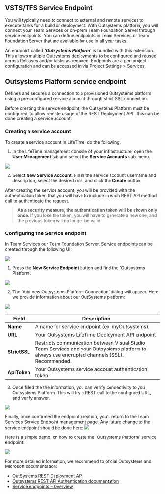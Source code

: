 
## VSTS/TFS Service Endpoint
You will typically need to connect to external and remote services to execute tasks for a build or deployment. With Outsystems platform, you will connect your Team Services or on-prem Team Foundation Server through service endpoints.
You can define endpoints in Team Services or Team Foundation Server that are available for use in all your tasks.

An endpoint called ***'Outsystems Platform'*** is bundled with this extension. This allows multiple Outsystems deployments to be configured and reused across Releases and/or tasks as required. Endpoints are a per-project configuration and can be accessed in via Project Settings > Services.

## **Outsystems Platform** service endpoint

Defines and secures a connection to a provisioned Outsystems platform using a pre-configured service account through strict SSL connection.

Before creating the service endpoint, the Outsystems Platform must be configured, to allow remote usage of the REST Deployment API. This can be done creating a service account:

### Creating a service account

To create a service account in LifeTime, do the following:
1. In the LifeTime management console of your infrastructure, open the **User Management** tab and select the **Service Accounts** sub-menu.

 ![](/images/os-CreateServiceAccount.png)

2. Select **New Service Account**. Fill in the service account username and description, select the desired role, and click the **Create** button.

 After creating the service account, you will be provided with the authentication token that you will have to include in each REST API method call to authenticate the request.

>
> **As a security measure, the authentication token will be shown only once.** If you lose the token, you will have to generate a new one, and the previous token will no longer be valid. 
>

### Configuring the Service endpoint

In Team Services our Team Foundation Server, Service endpoints can be created through the following UI:

 ![](/images/vsts-ServiceEndpointsManagement.png)

1. Press the **New Service Endpoint** button and find the 'Outsystems Platform'. 

 ![](/images/doc-vsts-ostask-createServiceEndpoint-01-start.png)

2. The 'Add new Outsystems Platform Connection' dialog will appear. Here we provide information about our OutSystems platform:

 ![](/images/doc-vsts-ostask-createServiceEndpoint-02-Dialog.png)

| Field | Description |
| -- | -- |
| **Name** | A name for service endpoint (ex: myOutsystems). |
| **URL** | Your Outsystems LifeTime Deployment API endpoint |
| **StrictSSL** | Restricts communication between Visual Studio Team Services and your Outsystems platform to always use encrupted channels (SSL). Recommended. |
| **ApiToken** | Your Outsystems service account authentication token. | 

3. Once filled the the information, you can verify connectivity to you Outsystems Platform. This will try a REST call to the configured URL, and verify answer.

 ![](/images/doc-vsts-ostask-createServiceEndpoint-03-DialogConfirmed.png)

Finally, once confirmed the endpoint creation, you'll return to the Team Services Service Endpoint management page. Any future change to the service endpoint should be done here:
 ![](/images/doc-vsts-ostask-createServiceEndpoint-04-End.png)

Here is a simple demo, on how to create the 'Outsystems Platform' service endpoint:

 ![](/images/demo.ServiceEndpoint.gif)

For more detailed information, we recommend to oficial Outsystems and Microsoft documentation:

 - [OutSystems REST Deployment API](https://success.outsystems.com/Documentation/10/Reference/OutSystems_APIs/LifeTime_Deployment_API)
 - [Outsystems REST API Authentication documentation](https://success.outsystems.com/Documentation/10/Reference/OutSystems_APIs/REST_API_Authentication)
 - [Service endpoints – Overview](https://blogs.msdn.microsoft.com/sriramb/2016/09/14/service-endpoints-overview/)


